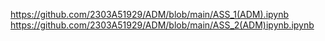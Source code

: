 https://github.com/2303A51929/ADM/blob/main/ASS_1(ADM).ipynb
https://github.com/2303A51929/ADM/blob/main/ASS_2(ADM)ipynb.ipynb

